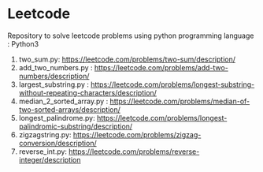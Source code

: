 # Leetcode
Repository to solve leetcode problems using python programming language : Python3
1. two_sum.py: https://leetcode.com/problems/two-sum/description/
2. add_two_numbers.py : https://leetcode.com/problems/add-two-numbers/description/
3. largest_substring.py : https://leetcode.com/problems/longest-substring-without-repeating-characters/description/
4. median_2_sorted_array.py : https://leetcode.com/problems/median-of-two-sorted-arrays/description/
5. longest_palindrome.py: https://leetcode.com/problems/longest-palindromic-substring/description/
6. zigzagstring.py: https://leetcode.com/problems/zigzag-conversion/description/
7. reverse_int.py: https://leetcode.com/problems/reverse-integer/description
